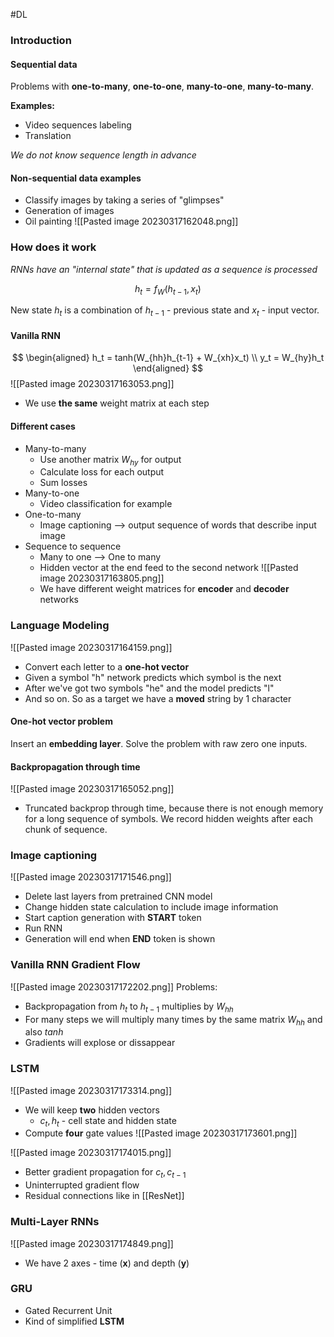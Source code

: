 #DL 
### Introduction
#### Sequential data
Problems with **one-to-many**, **one-to-one**, **many-to-one**, **many-to-many**.

**Examples:**
* Video sequences labeling
* Translation

*We do not know sequence length in advance*

#### Non-sequential data examples
* Classify images by taking a series of "glimpses"
* Generation of images 
* Oil painting
![[Pasted image 20230317162048.png]]


### How does it work

*RNNs have an "internal state" that is updated as a sequence is processed*

$$
h_t = f_W(h_{t-1}, x_t)
$$

New state $h_t$ is a combination of $h_{t-1}$ - previous state and $x_t$ - input vector. 

#### Vanilla RNN

$$
\begin{aligned}
h_t = tanh(W_{hh}h_{t-1} + W_{xh}x_t) \\
y_t = W_{hy}h_t
\end{aligned}
$$
![[Pasted image 20230317163053.png]]
* We use **the same** weight matrix at each step 

#### Different cases
* Many-to-many
	* Use another matrix $W_{hy}$ for output
	* Calculate loss for each output
	* Sum losses
* Many-to-one
	* Video classification for example
* One-to-many
	* Image captioning --> output sequence of words that describe input image
* Sequence to sequence
	* Many to one --> One to many
	* Hidden vector at the end feed to the second network
	![[Pasted image 20230317163805.png]]
	* We have different weight matrices for **encoder** and **decoder** networks

### Language Modeling
![[Pasted image 20230317164159.png]]
* Convert each letter to a **one-hot vector**
* Given a symbol "h" network predicts which symbol is the next 
* After we've got two symbols "he" and the model predicts "l"
* And so on. So as a target we have a **moved** string by 1 character

#### One-hot vector problem

Insert an **embedding layer**. Solve the problem with raw zero one inputs. 

#### Backpropagation through time
![[Pasted image 20230317165052.png]]
* Truncated backprop through time, because there is not enough memory for a long sequence of symbols. We record hidden weights after each chunk of sequence.

### Image captioning

![[Pasted image 20230317171546.png]]
* Delete last layers from pretrained CNN model
* Change hidden state calculation to include image information
* Start caption generation with **START** token
* Run RNN
* Generation will end when **END** token is shown 




### Vanilla RNN Gradient Flow

![[Pasted image 20230317172202.png]]
Problems:
* Backpropagation from $h_t$ to $h_{t-1}$ multiplies by $W_{hh}$ 
* For many steps we will multiply many times by the same matrix $W_{hh}$ and also $tanh$ 
* Gradients will explose or dissappear  

### LSTM

![[Pasted image 20230317173314.png]]

* We will keep **two** hidden vectors
	* $c_t, h_t$ - cell state and hidden state
* Compute **four** gate values
![[Pasted image 20230317173601.png]]

![[Pasted image 20230317174015.png]]

* Better gradient propagation for $c_t, c_{t-1}$
* Uninterrupted gradient flow
* Residual connections like in [[ResNet]]

### Multi-Layer RNNs
![[Pasted image 20230317174849.png]]

* We have 2 axes - time (**x**) and depth (**y**)

### GRU

* Gated Recurrent Unit
* Kind of simplified **LSTM**




